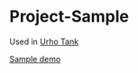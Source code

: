 # Project-Sample

Used in [Urho Tank](https://urho3d-tank.arnis.dev)

[Sample demo](https://urho3d-tank.arnis.dev/?repository=ArnisLielturks/Project-Sample&provider=github)
